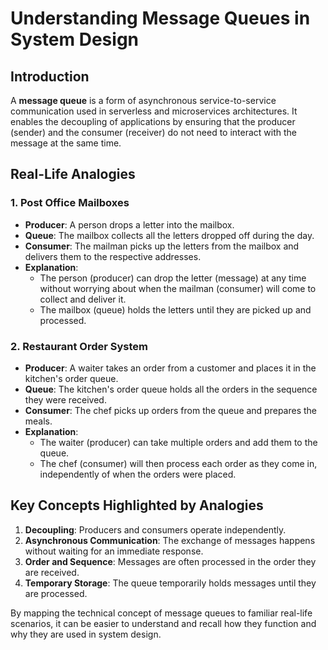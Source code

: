 # Understanding Message Queues in System Design

## Introduction
A **message queue** is a form of asynchronous service-to-service communication used in serverless and microservices architectures. It enables the decoupling of applications by ensuring that the producer (sender) and the consumer (receiver) do not need to interact with the message at the same time.

## Real-Life Analogies

### 1. Post Office Mailboxes
- **Producer**: A person drops a letter into the mailbox.
- **Queue**: The mailbox collects all the letters dropped off during the day.
- **Consumer**: The mailman picks up the letters from the mailbox and delivers them to the respective addresses.
- **Explanation**: 
  - The person (producer) can drop the letter (message) at any time without worrying about when the mailman (consumer) will come to collect and deliver it.
  - The mailbox (queue) holds the letters until they are picked up and processed.

### 2. Restaurant Order System
- **Producer**: A waiter takes an order from a customer and places it in the kitchen's order queue.
- **Queue**: The kitchen's order queue holds all the orders in the sequence they were received.
- **Consumer**: The chef picks up orders from the queue and prepares the meals.
- **Explanation**: 
  - The waiter (producer) can take multiple orders and add them to the queue.
  - The chef (consumer) will then process each order as they come in, independently of when the orders were placed.

## Key Concepts Highlighted by Analogies

1. **Decoupling**: Producers and consumers operate independently.
2. **Asynchronous Communication**: The exchange of messages happens without waiting for an immediate response.
3. **Order and Sequence**: Messages are often processed in the order they are received.
4. **Temporary Storage**: The queue temporarily holds messages until they are processed.

By mapping the technical concept of message queues to familiar real-life scenarios, it can be easier to understand and recall how they function and why they are used in system design.
